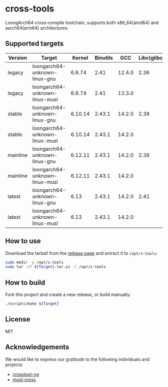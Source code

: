 # cross-tools

LoongArch64 cross-compile toolchain, supports both x86_64(amd64) and aarch64(arm64) architectures.

## Supported targets

| Version      | Target                             | Kernel      | Binutils   | GCC        | Libc(glibc) | Libc(musl) |
|--------------|------------------------------------|-------------|------------|------------|-------------|------------|
| legacy       | loongarch64-unknown-linux-gnu      | 6.6.74      | 2.41       | 12.4.0     | 2.36        |            |
| legacy       | loongarch64-unknown-linux-musl     | 6.6.74      | 2.41       | 13.3.0     |             | 1.2.5      |
| stable       | loongarch64-unknown-linux-gnu      | 6.10.14     | 2.43.1     | 14.2.0     | 2.38        |            |
| stable       | loongarch64-unknown-linux-musl     | 6.10.14     | 2.43.1     | 14.2.0     |             | 1.2.5      |
| mainline     | loongarch64-unknown-linux-gnu      | 6.12.11     | 2.43.1     | 14.2.0     | 2.38        |            |
| mainline     | loongarch64-unknown-linux-musl     | 6.12.11     | 2.43.1     | 14.2.0     |             | 1.2.5      |
| latest       | loongarch64-unknown-linux-gnu      | 6.13        | 2.43.1     | 14.2.0     | 2.41        |            |
| latest       | loongarch64-unknown-linux-musl     | 6.13        | 2.43.1     | 14.2.0     |             | 1.2.5      |


## How to use

Download the tarball from the [release page](https://github.com/loong64/cross-tools/releases) and extract it to `/opt/x-tools`:

```sh
sudo mkdir -p /opt/x-tools
sudo tar -xf ${Target}.tar.xz -C /opt/x-tools
```

## How to build

Fork this project and create a new release, or build manually:

```sh
./scripts/make ${Target}
```

## License

MIT

## Acknowledgements

We would like to express our gratitude to the following individuals and projects:

- [crosstool-ng](https://github.com/crosstool-ng/crosstool-ng)
- [musl-cross](https://github.com/musl-cross/musl-cross)